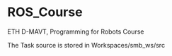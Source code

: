 # ROS_Course
ETH D-MAVT, Programming for Robots Course

The Task source is stored in Workspaces/smb_ws/src
